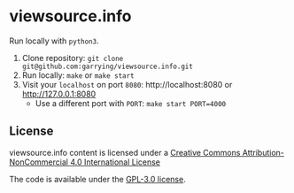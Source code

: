 # viewsource.info

Run locally with `python3`.

1. Clone repository: `git clone git@github.com:garrying/viewsource.info.git`
2. Run locally: `make` or `make start`
3. Visit your `localhost` on port `8080`: http://localhost:8080 or http://127.0.0.1:8080
    - Use a different port with `PORT`: `make start PORT=4000`

## License

viewsource.info content is licensed under a [Creative Commons Attribution-NonCommercial 4.0 International License](https://creativecommons.org/licenses/by-nc/4.0/)

The code is available under the [GPL-3.0 license](LICENSE).
